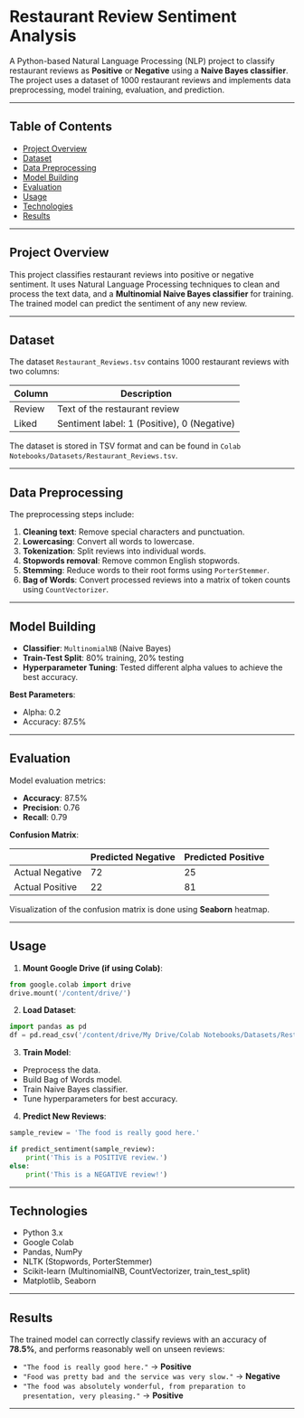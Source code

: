 

# Restaurant Review Sentiment Analysis

A Python-based Natural Language Processing (NLP) project to classify restaurant reviews as **Positive** or **Negative** using a **Naive Bayes classifier**. The project uses a dataset of 1000 restaurant reviews and implements data preprocessing, model training, evaluation, and prediction.

---

## Table of Contents

- [Project Overview](#project-overview)  
- [Dataset](#dataset)  
- [Data Preprocessing](#data-preprocessing)  
- [Model Building](#model-building)  
- [Evaluation](#evaluation)  
- [Usage](#usage)  
- [Technologies](#technologies)  
- [Results](#results)  

---

## Project Overview

This project classifies restaurant reviews into positive or negative sentiment. It uses Natural Language Processing techniques to clean and process the text data, and a **Multinomial Naive Bayes classifier** for training. The trained model can predict the sentiment of any new review.

---

## Dataset

The dataset `Restaurant_Reviews.tsv` contains 1000 restaurant reviews with two columns:

| Column | Description |
|--------|-------------|
| Review | Text of the restaurant review |
| Liked  | Sentiment label: 1 (Positive), 0 (Negative) |

The dataset is stored in TSV format and can be found in `Colab Notebooks/Datasets/Restaurant_Reviews.tsv`.

---

## Data Preprocessing

The preprocessing steps include:

1. **Cleaning text**: Remove special characters and punctuation.  
2. **Lowercasing**: Convert all words to lowercase.  
3. **Tokenization**: Split reviews into individual words.  
4. **Stopwords removal**: Remove common English stopwords.  
5. **Stemming**: Reduce words to their root forms using `PorterStemmer`.  
6. **Bag of Words**: Convert processed reviews into a matrix of token counts using `CountVectorizer`.

---

## Model Building

- **Classifier**: `MultinomialNB` (Naive Bayes)  
- **Train-Test Split**: 80% training, 20% testing  
- **Hyperparameter Tuning**: Tested different alpha values to achieve the best accuracy.  

**Best Parameters**:  
- Alpha: 0.2  
- Accuracy: 87.5%

---

## Evaluation

Model evaluation metrics:

- **Accuracy**: 87.5%  
- **Precision**: 0.76  
- **Recall**: 0.79  

**Confusion Matrix**:

|               | Predicted Negative | Predicted Positive |
|---------------|-----------------|-----------------|
| Actual Negative | 72              | 25              |
| Actual Positive | 22              | 81              |

Visualization of the confusion matrix is done using **Seaborn** heatmap.

---

## Usage

1. **Mount Google Drive (if using Colab)**:

```python
from google.colab import drive
drive.mount('/content/drive/')
````

2. **Load Dataset**:

```python
import pandas as pd
df = pd.read_csv('/content/drive/My Drive/Colab Notebooks/Datasets/Restaurant_Reviews.tsv', delimiter='\t', quoting=3)
```

3. **Train Model**:

* Preprocess the data.
* Build Bag of Words model.
* Train Naive Bayes classifier.
* Tune hyperparameters for best accuracy.

4. **Predict New Reviews**:

```python
sample_review = 'The food is really good here.'

if predict_sentiment(sample_review):
    print('This is a POSITIVE review.')
else:
    print('This is a NEGATIVE review!')
```

---

## Technologies

* Python 3.x
* Google Colab
* Pandas, NumPy
* NLTK (Stopwords, PorterStemmer)
* Scikit-learn (MultinomialNB, CountVectorizer, train\_test\_split)
* Matplotlib, Seaborn

---

## Results

The trained model can correctly classify reviews with an accuracy of **78.5%**, and performs reasonably well on unseen reviews:

* `"The food is really good here."` → **Positive**
* `"Food was pretty bad and the service was very slow."` → **Negative**
* `"The food was absolutely wonderful, from preparation to presentation, very pleasing."` → **Positive**

---


